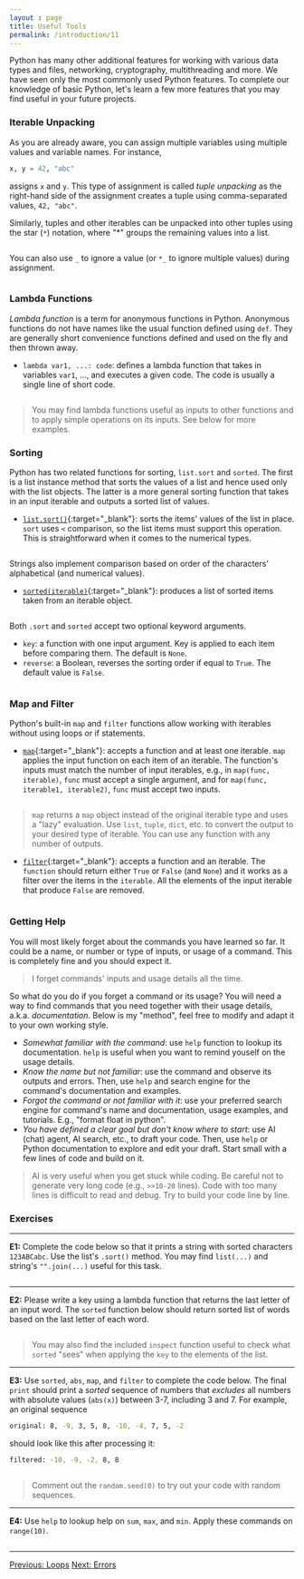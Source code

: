 ```yaml
---
layout : page
title: Useful Tools
permalink: /introduction/11
---
```


Python has many other additional features for working with various data types and
files, networking, cryptography, multithreading and more. We have seen only the
most commonly used Python features. To complete our knowledge of basic Python,
let's learn a few more features that you may find useful in your future projects.

### Iterable Unpacking

As you are already aware, you can assign multiple variables using multiple values
and variable names. For instance,

```python
x, y = 42, "abc"
```

assigns `x` and `y`. This type of assignment is called *tuple unpacking* as the
right-hand side of the assignment creates a tuple using comma-separated values,
`42, "abc"`.

Similarly, tuples and other iterables can be unpacked into other tuples using
the star (`*`) notation, where "*" groups the remaining values into a list.

<div class="language-python highlighter-rouge">
<pre class="highlight"><script type="py-editor" worker>
name, *location, population = 'Singapore', '1.35°N', '103.82°E', 6_037_000

print(name)
print(location)
print(f'{population:,}')
</script></pre></div>

You can also use `_` to ignore a value (or `*_` to ignore multiple values) during
assignment.

<div class="language-python highlighter-rouge">
<pre class="highlight"><script type="py-editor" worker>
name, *_ = "Singapore", "1.35°N", "103.82°E", 6_037_000
print(name)
</script></pre></div>

### Lambda Functions

*Lambda function* is a term for anonymous functions in Python. Anonymous functions
do not have names like the usual function defined using `def`. They are generally
short convenience functions defined and used on the fly and then thrown away.

- `lambda var1, ...: code`: defines a lambda function that takes in variables
`var1`, ..., and executes a given code. The code is usually a single line of
short code.

<div class="language-python highlighter-rouge">
<pre class="highlight"><script type="py-editor" worker>
add = lambda a, b: a + b
print(add(5, 10))
</script></pre></div>

> You may find lambda functions useful as inputs to other functions and to apply
simple operations on its inputs. See below for more examples.

### Sorting

Python has two related functions for sorting, `list.sort` and `sorted`. The first
is a list instance method that sorts the values of a list and hence used only with
the list objects. The latter is a more general sorting function that takes in an
input iterable and outputs a sorted list of values.

- [`list.sort()`](https://docs.python.org/3/library/stdtypes.html#list.sort){:target="_blank"}:
sorts the items' values of the list in place. `sort` uses `<`
comparison, so the list items must support this operation. This is straightforward
when it comes to the numerical types.

<div class="language-python highlighter-rouge">
<pre class="highlight"><script type="py-editor" worker>
items = [4, 5, 3, 1, 2]
items.sort()
print(items)
</script></pre></div>

Strings also implement comparison based on order of the characters' alphabetical
(and numerical values).

- [`sorted(iterable)`](https://docs.python.org/3/library/functions.html#sorted){:target="_blank"}:
produces a list of sorted items taken from an iterable object.

<div class="language-python highlighter-rouge">
<pre class="highlight"><script type="py-editor" worker>
items = "Banana Apple Durian Cherry".split()
print(sorted(items))
</script></pre></div>

Both `.sort` and `sorted` accept two optional keyword arguments.

- `key`: a function with one input argument. Key is applied to each item before
comparing them. The default is `None`.
- `reverse`: a Boolean, reverses the sorting order if equal to `True`. The default
value is `False`.

<div class="language-python highlighter-rouge">
<pre class="highlight"><script type="py-editor" worker>
def last_char(s):
    return s[-1]

items = "Banana Apple Durian Cherry".split()
print(sorted(items, key=last_char, reverse=True))
</script></pre></div>

### Map and Filter

Python's built-in `map` and `filter` functions allow working with iterables without
using loops or if statements.

- [`map`](https://docs.python.org/3/library/functions.html#map){:target="_blank"}:
accepts a function and at least one iterable. `map` applies the input function
on each item of an iterable. The function's inputs must match the number of
input iterables, e.g., in `map(func, iterable)`, `func` must accept a single
argument, and for `map(func, iterable1, iterable2)`, `func` must accept two
inputs.

<div class="language-python highlighter-rouge">
<pre class="highlight"><script type="py-editor" worker>
nums = list(range(10))
nums_squared = map(lambda x: x**2, nums)

print( list(nums_squared) )
</script></pre></div>

> `map` returns a `map` object instead of the original iterable type and
uses a "lazy" evaluation. Use `list`, `tuple`, `dict`, etc. to convert the output
to your desired type of iterable. You can use any function with any number of
outputs.

- [`filter`](https://docs.python.org/3/library/functions.html#filter){:target="_blank"}:
accepts a function and an iterable. The `function`
should return either `True` or `False` (and `None`) and it works as a filter
over the items in the `iterable`. All the elements of the input iterable that
produce `False` are removed.

<div class="language-python highlighter-rouge">
<pre class="highlight"><script type="py-editor" worker>
items = "Banana Apple Durian Cherry".split()
six_letter_words = filter(lambda s: len(s) == 6, items)

print( list(six_letter_words) )
</script></pre></div>

### Getting Help

You will most likely forget about the commands you have learned so far. It
could be a name, or number or type of inputs, or usage of a command. This is
completely fine and you should expect it.

> I forget commands' inputs and usage details all the time.

So what do you do if you forget a command or its usage? You will need a way to
find commands that you need together with their usage details, a.k.a.
*documentation*. Below is my "method", feel free to modify and adapt it to your
own working style.

- *Somewhat familiar with the command*: use `help` function to lookup its documentation.
`help` is useful when you want to remind youself on the usage details.
- *Know the name but not familiar*: use the command and observe its outputs and errors.
Then, use `help` and search engine for the command's documentation and examples.
- *Forgot the command or not familiar with it*: use your preferred search engine
for command's name and documentation, usage examples, and tutorials. E.g.,
"format float in python".
- *You have defined a clear goal but don't know where to start*: use AI (chat) agent,
AI search, etc., to draft your code. Then, use `help` or Python documentation to
explore and edit your draft. Start small with a few lines of code and build on it.

> AI is very useful when you get stuck while coding. Be careful not to
generate very long code (e.g., `>>10-20` lines). Code with too many lines is
difficult to read and debug. Try to build your code line by line.

### Exercises

---
**E1:** Complete the code below so that it prints a string with sorted characters
`123ABCabc`. Use the list's `.sort()` method. You may find `list(...)` and
string's `"".join(...)` useful for this task.

<div class="language-python highlighter-rouge">
<pre class="highlight"><script type="py-editor" worker>
chars = "AaBbCc123"
#> Don't edit above
?

#> Don't edit below
print(chars)
</script></pre></div>

---

**E2:** Please write a key using a lambda function that returns the last letter
of an input word. The `sorted` function below should return sorted list of
words based on the last letter of each word.

<div class="language-python highlighter-rouge">
<pre class="highlight"><script type="py-editor" worker>
def inspect(s):
    print(s)
    return s

items = "Banana Apple Durian Cherry".split()
print(sorted(items, key=lambda ?))
</script></pre></div>

> You may also find the included `inspect` function useful to check what
`sorted` "sees" when applying the `key` to the elements of the
list.

---
**E3:** Use `sorted`, `abs`, `map`, and `filter` to complete the code below. The final
`print` should print a *sorted* sequence of numbers that
*excludes* all numbers with absolute values (`abs(x)`) between 3-7,
including 3 and 7. For example, an original sequence

```sh
original: 8, -9, 3, 5, 8, -10, -4, 7, 5, -2
```

should look like this after processing it:

```sh
filtered: -10, -9, -2, 8, 8
```

<div class="language-python highlighter-rouge">
<pre class="highlight"><script type="py-editor" worker>
import random
random.seed(0) # for reproducibility

def random_numbers(n):
    '''returns a list of `n` random numbers between [-10, +10]'''
    rand_nums = map(lambda x: random.randrange(-10, 11), range(n))
    return list(rand_nums)

nums = random_numbers(10)
print('original:', ", ".join(map(str,nums)))
#> Don't edit above

final = ?

#> Don't edit below 

print('filtered:', final)
</script></pre></div>

> Comment out the `random.seed(0)` to try out your code with random sequences.

---
**E4:** Use `help` to lookup help on `sum`, `max`, and `min`. Apply these commands
on `range(10)`.

<div class="language-python highlighter-rouge">
<pre class="highlight"><script type="py-editor" worker>
help(sum)
</script></pre></div>

---

<div class="prevnextlinks">
    <a id="previous" href="10">Previous: Loops</a>
    <a id="next" href="12">Next: Errors</a>
</div>
<script src="{{ '/assets/js/navigation.js' | relative_url }}" defer></script>
